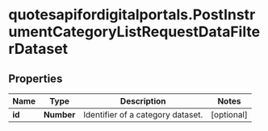 # quotesapifordigitalportals.PostInstrumentCategoryListRequestDataFilterDataset

## Properties

Name | Type | Description | Notes
------------ | ------------- | ------------- | -------------
**id** | **Number** | Identifier of a category dataset. | [optional] 


